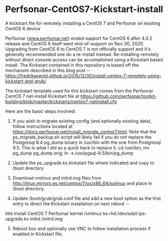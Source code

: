 # Perfsonar-CentOS7-Kickstart-install
A kickstart file for remotely installing a CentOS 7 and Perfsonar on existing CentOS 6 device

Perfsonar (www.perfsonar.net) ended support for CentOS 6 after 4.0.2 release and CentOS 6
itself went end-of-support on Nov 30, 2020.  Upgrading from CentOS 6 to CentOS 7 is not
officially support and it's generally recommended one do a re-install instead.  Re-installing
remotely without direct console access can be accomplished using a Kickstart based install.
The Kickstart contained in this repository is based off the mechansim described in this
blog post -- https://fredrikaverpil.github.io/2015/12/30/install-centos-7-remotely-using-kickstart-and-grub/

The kickstart template used for this kickstart comes from the Perfsonar CentOS 7 net-install Kickstart file
at https://github.com/perfsonar/toolkit-building/blob/master/kickstarts/centos7-netinstall.cfg

Here are the basic steps involved:
1) If you wish to migrate existing config (and optionally existing data), follow
instructions located at https://docs.perfsonar.net/install_migrate_centos7.html.
Note that the ps_migrate_backup.sh script will likely fail if you do not replace
the Postgresql 8.4 pg_dump binary in /usr/bin with the one from Postgresql 9.5. This
is what I did as a quick hack to replace it.
cd /usr/bin; mv pg_dump pg_dump.orig; ln -s /usr/pgsql-9.5/bin/pg_dump

2) Update the ps_upgrade.ks kickstart file where indicated and copy to /boot directory

3) Download vmlinuz and initrd.img files from http://linux.mirrors.es.net/centos/7/os/x86_64/isolinux
and place in /boot directory.

4) Update /boot/grub/grub.conf file and add a new boot option as the first entry to direct
the Kickstart installation on next reboot --

title Install CentOS 7 Perfsonar
kernel /vmlinuz ks=hd:/dev/sda1:/ps-upgrade.ks
initrd /initrd.img

5) Reboot box and optionally use VNC to follow installation process if enabled in Kickstart file.
